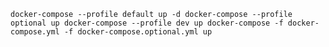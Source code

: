 


`docker-compose --profile default up -d
docker-compose --profile optional up
docker-compose --profile dev up
docker-compose -f docker-compose.yml -f docker-compose.optional.yml up`